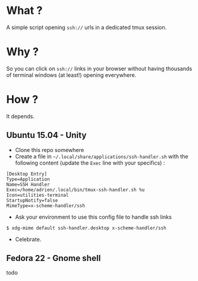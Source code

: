 # What ?

A simple script opening `ssh://` urls in a dedicated tmux session.

# Why ?

So you can click on `ssh://` links in your browser without having thousands
of terminal windows (at least!) opening everywhere.

# How ?

It depends.

## Ubuntu 15.04 - Unity

- Clone this repo somewhere
- Create a file in `~/.local/share/applications/ssh-handler.sh` with the
following content (update the `Exec` line with your specifics) :

```
[Desktop Entry]
Type=Application
Name=SSH Handler
Exec=/home/adrien/.local/bin/tmux-ssh-handler.sh %u
Icon=utilities-terminal
StartupNotify=false
MimeType=x-scheme-handler/ssh
```

- Ask your environment to use this config file to handle ssh links

```
$ xdg-mime default ssh-handler.desktop x-scheme-handler/ssh
```

- Celebrate.

## Fedora 22 - Gnome shell

todo
